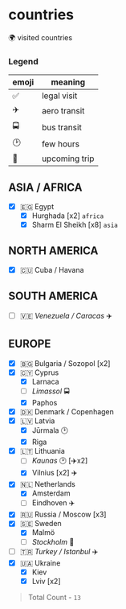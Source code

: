 # countries

🌍 visited countries

### Legend

| emoji | meaning       |
| ----- | ------------- |
| ✅    | legal visit   |
| ✈️    | aero transit  |
| 🚍    | bus transit   |
| 🕑    | few hours     |
| 📅    | upcoming trip |

## ASIA / AFRICA

- [x] 🇪🇬 Egypt
  - [x] Hurghada [x2] `africa`
  - [x] Sharm El Sheikh [x8] `asia`

## NORTH AMERICA

- [x] 🇨🇺 Cuba / Havana

## SOUTH AMERICA

- [ ] 🇻🇪 _Venezuela / Caracas_ ✈️

## EUROPE

- [x] 🇧🇬 Bulgaria / Sozopol [x2]
- [x] 🇨🇾 Cyprus
  - [x] Larnaca
  - [ ] _Limassol_ 🚍
  - [x] Paphos
- [x] 🇩🇰 Denmark / Copenhagen
- [x] 🇱🇻 Latvia
  - [x] Jūrmala 🕑
  - [x] Riga
- [x] 🇱🇹 Lithuania
  - [ ] _Kaunas_ 🕑 [✈️x2]
  - [x] Vilnius [x2] ✈️
- [x] 🇳🇱 Netherlands
  - [x] Amsterdam
  - [ ] Eindhoven ✈️
- [x] 🇷🇺 Russia / Moscow [x3]
- [x] 🇸🇪 Sweden
  - [x] Malmö
  - [ ] _Stockholm_ 📅
- [ ] 🇹🇷 _Turkey / Istanbul_ ✈️
- [x] 🇺🇦 Ukraine
  - [x] Kiev
  - [x] Lviv [x2]

> Total Count - `13`
